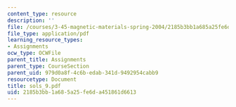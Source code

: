 ```yaml
---
content_type: resource
description: ''
file: /courses/3-45-magnetic-materials-spring-2004/2185b3bb1a685a25fe6da451861d6613_sols_9.pdf
file_type: application/pdf
learning_resource_types:
- Assignments
ocw_type: OCWFile
parent_title: Assignments
parent_type: CourseSection
parent_uid: 979d0a8f-4c6b-edab-341d-9492954cabb9
resourcetype: Document
title: sols_9.pdf
uid: 2185b3bb-1a68-5a25-fe6d-a451861d6613
---
```

